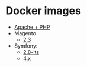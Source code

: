 # Docker images

* [Apache + PHP](apache-php)
* Magento
  * [2.3](magento/2.3)
* Symfony:
  * [2.8-lts](symfony/2.8-lts)
  * [4.x](symfony/4.x)

